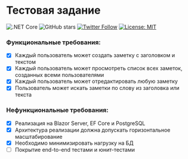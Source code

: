 # Тестовая задание

![.NET Core](https://github.com/farhadsoft/QuantumTask/workflows/.NET/badge.svg?branch=master)
![GitHub stars](https://img.shields.io/github/stars/farhadsoft/QuantumTask)
[![Twitter Follow](https://img.shields.io/twitter/follow/farhad_su?style=social&label=follow)](https://twitter.com/farhad_su)
[![License: MIT](https://img.shields.io/badge/License-MIT-yellow.svg)](https://github.com/farhadsoft/QuantumTask/blob/master/LICENSE)

### Функциональные требования:
- [x] Каждый пользователь может создать заметку с заголовком и текстом
- [x] Каждый пользователь может просмотреть список всех заметок, созданных всеми пользователями
- [x] Каждый пользователь может отредактировать любую заметку
- [x] Пользователь может искать заметки по слову из заголовка или текста

### Нефункциональные требования:
- [x] Реализация на Blazor Server, EF Соге и PostgreSQL
- [x] Архитектура реализации должна допускать горизонтальное масштабирование
- [x] Необходимо минимизировать нагрузку на БД
- [ ] Покрытие end-to-end тестами и юнит-тестами
